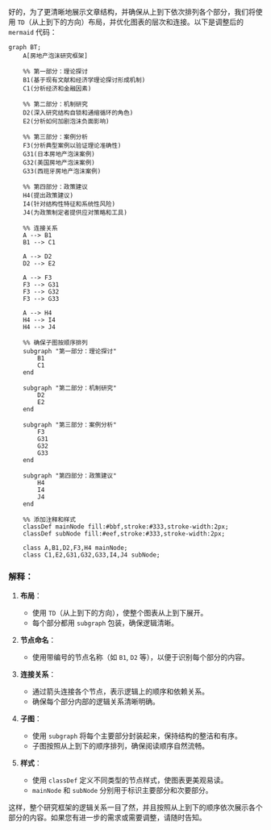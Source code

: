 好的，为了更清晰地展示文章结构，并确保从上到下依次排列各个部分，我们将使用 `TD`（从上到下的方向）布局，并优化图表的层次和连接。以下是调整后的 `mermaid` 代码：

```mermaid
graph BT;
    A[房地产泡沫研究框架]

    %% 第一部分：理论探讨
    B1(基于现有文献和经济学理论探讨形成机制)
    C1(分析经济和金融因素)

    %% 第二部分：机制研究
    D2(深入研究结构自锁和通缩循环的角色)
    E2(分析如何加剧泡沫负面影响)

    %% 第三部分：案例分析
    F3(分析典型案例以验证理论准确性)
    G31(日本房地产泡沫案例)
    G32(美国房地产泡沫案例)
    G33(西班牙房地产泡沫案例)

    %% 第四部分：政策建议
    H4(提出政策建议)
    I4(针对结构性特征和系统性风险)
    J4(为政策制定者提供应对策略和工具)

    %% 连接关系
    A --> B1
    B1 --> C1

    A --> D2
    D2 --> E2

    A --> F3
    F3 --> G31
    F3 --> G32
    F3 --> G33

    A --> H4
    H4 --> I4
    H4 --> J4

    %% 确保子图按顺序排列
    subgraph "第一部分：理论探讨"
        B1
        C1
    end

    subgraph "第二部分：机制研究"
        D2
        E2
    end

    subgraph "第三部分：案例分析"
        F3
        G31
        G32
        G33
    end

    subgraph "第四部分：政策建议"
        H4
        I4
        J4
    end

    %% 添加注释和样式
    classDef mainNode fill:#bbf,stroke:#333,stroke-width:2px;
    classDef subNode fill:#eef,stroke:#333,stroke-width:2px;

    class A,B1,D2,F3,H4 mainNode;
    class C1,E2,G31,G32,G33,I4,J4 subNode;
```

### 解释：
1. **布局**：
   - 使用 `TD`（从上到下的方向），使整个图表从上到下展开。
   - 每个部分都用 `subgraph` 包装，确保逻辑清晰。

2. **节点命名**：
   - 使用带编号的节点名称（如 `B1`, `D2` 等），以便于识别每个部分的内容。

3. **连接关系**：
   - 通过箭头连接各个节点，表示逻辑上的顺序和依赖关系。
   - 确保每个部分内部的逻辑关系清晰明确。

4. **子图**：
   - 使用 `subgraph` 将每个主要部分封装起来，保持结构的整洁和有序。
   - 子图按照从上到下的顺序排列，确保阅读顺序自然流畅。

5. **样式**：
   - 使用 `classDef` 定义不同类型的节点样式，使图表更美观易读。
   - `mainNode` 和 `subNode` 分别用于标识主要部分和次要部分。

这样，整个研究框架的逻辑关系一目了然，并且按照从上到下的顺序依次展示各个部分的内容。如果您有进一步的需求或需要调整，请随时告知。